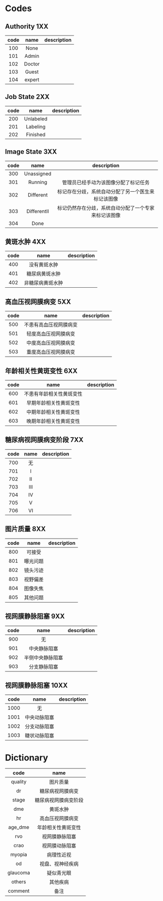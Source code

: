 # Codes

## Authority 1XX

| code |  name  | description |
| :--: | :----: | :---------: |
| 100  |  None  |             |
| 101  | Admin  |             |
| 102  | Doctor |             |
| 103  | Guest  |             |
| 104 | expert |			|


## Job State 2XX

| code |   name    | description |
| :--: | :-------: | :---------: |
| 200  | Unlabeled |             |
| 201  | Labeling  |             |
| 202  | Finished  |             |


## Image State 3XX

| code |    name    | description |
| :--: | :--------: | :---------: |
| 300  | Unassigned |             |
| 301  |  Running   |管理员已经手动为该图像分配了标记任务|
| 302  | Different  |标记存在分歧，系统自动分配了另一个医生来标记该图像|
| 303  | DifferentII  |标记仍然存在分歧，系统自动分配了一个专家来标记该图像|
| 304  |    Done    |             |

## 黄斑水肿 4XX

| code |    name    | description |
| :--: | :--------: | :---------: |
| 400  | 没有黄斑水肿 |             |
| 401  |  糖尿病黄斑水肿   |             |
| 402  | 非糖尿病黄斑水肿  |             |

## 高血压视网膜病变 5XX

| code |    name    | description |
| :--: | :--------: | :---------: |
| 500  | 不患有高血压视网膜病变 |             |
| 501  |  轻度高血压视网膜病变   |             |
| 502  | 中度高血压视网膜病变  |             |
| 503  | 重度高血压视网膜病变  |             |

## 年龄相关性黄斑变性 6XX

| code |    name    | description |
| :--: | :--------: | :---------: |
| 600  | 不患有年龄相关性黄斑变性 |             |
| 601  |  早期年龄相关性黄斑变性   |             |
| 602  | 中期年龄相关性黄斑变性  |             |
| 603  | 晚期年龄相关性黄斑变性  |             |

## 糖尿病视网膜病变阶段 7XX

| code |    name    | description |
| :--: | :--------: | :---------: |
| 700  | 无 |             |
| 701  | I  |            |
| 702  | II  |             |
| 703  | III  |             |
| 704  | IV  |             |
| 705  | V  |             |
| 706  | VI  |             |

## 图片质量 8XX

| code |    name    | description |
| :--: | :--------: | :---------: |
| 800  | 可接受 |             |
| 801  | 曝光问题  |            |
| 802  | 镜头污迹  |             |
| 803  | 视野偏差  |             |
| 804  | 图像失焦  |             |
| 805  | 其他问题  |             |

## 视网膜静脉阻塞 9XX

| code |    name    | description |
| :--: | :--------: | :---------: |
| 900  | 无 |             |
| 901  | 中央静脉阻塞  |            |
| 902  | 半侧中央静脉阻塞  |             |
| 903  | 分支静脉阻塞  |             |

## 视网膜静脉阻塞 10XX

| code |    name    | description |
| :--: | :--------: | :---------: |
| 1000  | 无 |             |
| 1001  | 中央动脉阻塞  |            |
| 1002  | 分支动脉阻塞  |             |
| 1003  | 睫状动脉阻塞  |             |

# Dictionary

| code |    name    |
| :--: | :--------: |
| quality | 图片质量 |
| dr | 糖尿病视网膜病变 |
| stage | 糖尿病视网膜病变阶段 |
| dme | 黄斑水肿 |
| hr | 高血压视网膜病变 |
| age_dme | 年龄相关性黄斑变性 |
| rvo | 视网膜静脉阻塞 |	
| crao | 视网膜动脉阻塞 |
| myopia  | 病理性近视 |
| od | 视盘、视神经疾病 |
| glaucoma | 疑似青光眼 |
| others | 其他疾病 |
| comment | 备注 |


